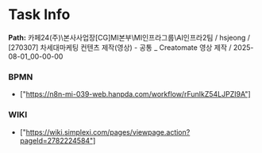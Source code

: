 # Task Info

**Path:** 카페24(주)\본사사업장\[CG]MI본부\MI인프라그룹\AI인프라2팀 / hsjeong / [270307] 차세대마케팅 컨텐츠 제작(영상) - 공통 _ Creatomate 영상 제작 / 2025-08-01_00-00-00

### BPMN
- ["https://n8n-mi-039-web.hanpda.com/workflow/rFunIkZ54LJPZI9A"]

### WIKI
- ["https://wiki.simplexi.com/pages/viewpage.action?pageId=2782224584"]

